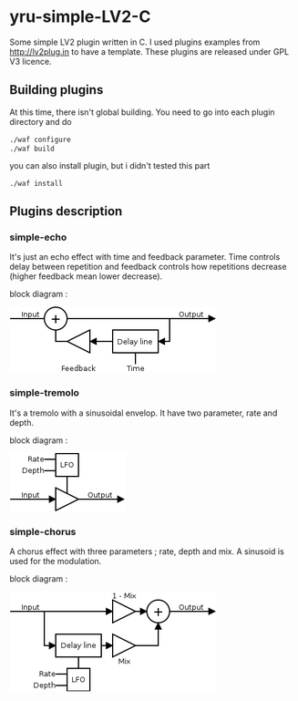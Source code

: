 # yru-simple-LV2-C
Some simple LV2 plugin written in C. I used plugins examples from
http://lv2plug.in to have a template. These plugins are released under GPL V3
licence.

## Building plugins
At this time, there isn't global building. You need to go into each plugin
directory and do
```
./waf configure
./waf build
```
you can also install plugin, but i didn't tested this part
```
./waf install
```
## Plugins description

### simple-echo

It's just an echo effect with time and feedback parameter. Time controls delay
between repetition and feedback controls how repetitions decrease (higher
feedback mean lower decrease).

block diagram :

![simple-echo block diagram](pictures/echo-diagram.png)

### simple-tremolo

It's a tremolo with a sinusoidal envelop. It have two parameter, rate and
depth.

block diagram :

![simple-tremolo block diagram](pictures/tremolo-diagram.png)


### simple-chorus

A chorus effect with three parameters ; rate, depth and mix. A sinusoid is used
for the modulation.

block diagram :

![simple-chorus block diagram](pictures/chorus-diagram.png)

